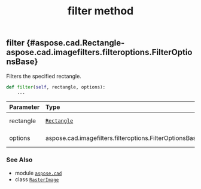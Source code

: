 ﻿---
title: filter method
second_title: Aspose.CAD for Python via .NET API References
description: 
type: docs
weight: 130
url: /python-net/aspose.cad/rasterimage/filter/
is_root: false
---

## filter {#aspose.cad.Rectangle-aspose.cad.imagefilters.filteroptions.FilterOptionsBase}

Filters the specified rectangle.



```python
def filter(self, rectangle, options):
    ...
```


| Parameter | Type | Description |
| :- | :- | :- |
| rectangle | [`Rectangle`](/cad/python-net/aspose.cad/rectangle) | The rectangle. |
| options | aspose.cad.imagefilters.filteroptions.FilterOptionsBase | The options. |



### See Also
* module [`aspose.cad`](../../)
* class [`RasterImage`](/cad/python-net/aspose.cad/rasterimage)
